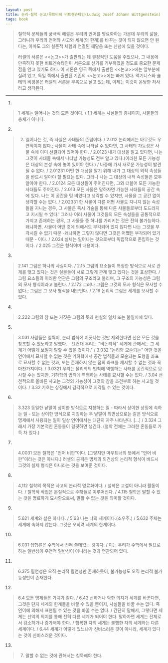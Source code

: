 ```yaml
---
layout: post
title: 논리-철학 논고/루트비히 비트겐슈타인(Ludwig Josef Johann Wittgenstein)
tags: book
---
```


> 철학적 문제들의 궁극적 해결은 우리의 언어를 명료화하는 가운데 우리의 삶을, 그러니까 우리의 언어와 사고와 세계(의 한계)를 바꾸는 것이 되지 않으면 안 된다는, 아마도 그의 실존적 체험과 연결된 깨달음 또는 신념에 있을 것이다.

> 러셀의 서론은 <<논고>>가 출판되는 데 결정적인 도움을 주었으나, 그 내용에 만족하지 못한 비트겐슈타인이 서론으로 싣기를 거부하였을 정도로 중요한 문제점을 안고 있기도 하다. 이 서론은 영국 쪽에서 출판된 <<논고>>에는 앞부분에 실려 있고, 독일 쪽에서 출판된 기존의 <<논고>>에는 빠져 있다. 맥기니스와 슐테의 비평본은 러셀의 서론을 부록으로 싣고 있는데, 이제는 이것이 온당한 처사라고 생각된다.

- - -

1. 
> 1 세계는 일어나는 것의 모든 것이다. / 1.1 세계는 사실들의 총체이지, 사물들의 총체가 아니다.
 
2. 
> 2. 일어나는 것, 즉 사실은 사태들의 존립이다. / 2.012 논리에서는 아무것도 우연적이지 않다.; 사물이 사태 속에 나타날 수 있다면, 그 사태의 가능성은 사물 속에 이미 선결되어 있어야 한다. / 2.0123 내가 대상을 알고 있다면, 나는 그것이 사태들 속에서 나타날 가능성도 전부 알고 있다.(이러한 모든 가능성은 대상의 본성 속에 놓여 있어야 한다.) /  나중에 가서 새로운 가능성이 발견될 수 없다. / 2.01231 어떤 한 대상을 알기 위해 내가 그 대상의 외적 속성들을 반드시 알아야 할 필요는 없다. 그러나 나는 그 대상의 내적 속성들은 모두 알아야 한다. / 2.0124 모든 대상들이 주어진다면, 그와 더블어 모든 가능한 사태들도 주어진다. / 2.013 모든 사물은 말하자면 가능한 사태들의 공간 속에 있다. 나는 이 공간을 텅 비었다고 생각할 수 있지만, 사물을 그 공간 없이 생각할 수는 없다. / 2.02331 한 사물이 다른 어떤 사물도 지니지 않는 속성들을 지니는 경우, 그 사물은 즉시 기술을 통해 다른 사물들로부터 도드라지고 지시될 수 있다.' 그러나 여러 사물이 그것들의 모든 속성들을 공통적으로 가지고 존재하는 경우, 그 사물들 중 하나를 가리키는 것은 전혀 불가능하다. 왜냐하면, 사물이 어떤 것에 의해서도 부각되어 있지 않다면 나는 그것을 부각시킬 수 없기 때문 -왜냐하면 그렇지 않다면 그것은 어쨌든 부각되어 있기 때문 - 이다. / 2.024 실체는 일어나는 것으로부터 독립적으로 존립하는 것이다. / 2.025 그것은 형식이며 내용이다.

3. 
> 2.141 그림은 하나의 사실이다. / 2.15 그림의 요소들이 특정한 방식으로 서로 관게를 맺고 있다는 것은 실물들이 서로 그렇게 관계 맺고 있다는 것을 표상한다. / 그림 요소들의 이러한 연관은 그림의 구조라고 불리며, 그 구조의 가능성은 그림의 모사 형식이라고 불린다. / 2.172 그러나 그림은 그것의 모사 형식은 모사할 수 없다.; 그림은 그 모사 형식을 내보인다. / 2.19 논리적 그림은 세계를 모사할 수 있다.

4. 
> 2.222 그림의 참 또는 거짓은 그림의 뜻과 현실의 일치 또는 불일치에 있다.

5. 
> 3.031 사람들은 일찍이, 논리 법칙에 어긋나는 것만 제외한다면 신은 모든 것을 창조할 수 있노라고 말했다. - 요컨대 우리는 "비논리적" 세게에 관해서는 그 세계가 어떻게 보일지 말할 수 없을 것이다." / 3.032 "논리와 모순되는" 어떤 것을 언어에서 묘사할 수 없는 것은 기하학에서 공간 법칙들과 모순되는 도형을 좌표로 묘사할 수 없는 것과, 또는 존재하지 않는 점의 좌표를 제시할 수 없는 것과 꼭 마찬가지이다. / 3.0321 우리는 물리학의 법칙에 역행하는 사태를 공간적으로 묘사할 수는 있지만, 기하학의 법칙에 역행하는 사태를 묘사할 수는 없다. / 3.04 선천적으로 올바른 사고는 그것의 가능성이 그것의 참을 조건부로 하는 사고일 것이다. / 3.32 기호는 상징에서 감각적으로 지각될 수 있는 것이다.
 
6. 
> 3.323 동일한 낱말이 상이한 방식으로 지칭하는 일 - 따라서 상이한 상징에 속하는 일 - 또는 상이한 방식으로 지칭하는 두 낱말이 외면상으로는 같은 방식으로 명제에서 사용되는 일이 일상 언어에서는 대단히 자주 나타난다. [...] / 3.324 그래서 가장 기본적인 혼동들이 걸핏하면 생긴다. (철학 전체는 그러한 혼동들로 가득 차 있다.)

7. 
> 4.0031 모든 철학은 "언어 비판"이다. (그렇지만 마우트너의 뜻에서 "언어 비판"이라는 것은 아니다.) 러셀의 공격은 명제의 외견상의 논리적 형식이 바드시 그것의 실제 형식은 아니라는 것을 보여준 것이다.

8. 
> 4,112 철학의 목적은 사고의 논리적 명료화이다. / 철학은 교설이 아니라 활동이다. / 철학적 작업은 본질적으로 주해들로 이루어진다. / 4.115 철학은 말할 수 있는 것을 명료하게 묘사함으로써, 말할 수 없는 것을 의미할 것이다.

9. 
> 5.621 세계와 삶은 하나다. / 5.63 나는 나의 세게이다.(소우주.) / 5.632 주체는 세계에 속하지 않는다. 그것은 오히려 세계의 한계이다.

10. 
> 6.031 집합론은 수학에서 전혀 쓸데없는 것이다. / 이는 우리가 수학에서 필요로 하는 일반성이 우연적 일반성이 아니라는 것과 연관되어 있다.

11. 
> 6.375 필연성은 오직 논리적 필연성만 존재하듯이, 불가능성도 오직 논리적 불가능성만이 존재한다.

12. 
> 6.4 모든 명제들은 가치가 같다. / 6.43 선하거나 악한 의지가 세계를 바꾼다면, 그것은 단지 세계의 한계들을 바꿀 수 있을 뿐이지, 사실들을 바꿀 수는 없다. 즉 언어에 의해서 표현될 수 있는 것을 바꿀 수는 없다. / 간단히 말해서, 그렇다면 세게는 선악의 의지를 통해 전혀 다른 세계가 되어야 한다. 말하자면 세계는 전체로서 감소하거나 증가해야 한다. / 
행복한 자의 세게는 불행한 자의 세계와는 다른 세계이다. / 6.44 세계가 어떻게 있느냐가 신비스러운 것이 아니라, 세계가 있다는 것이 신비스러운 것이다.

13. 
> 7. 말할 수 없는 것에 관해서는 침묵해야 한다.

 

